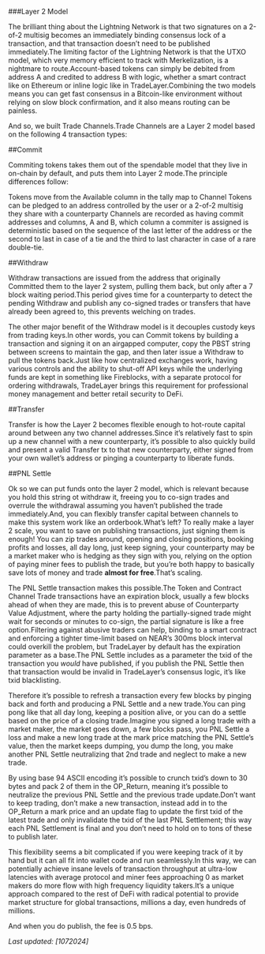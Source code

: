 ###Layer 2 Model

The brilliant thing about the Lightning Network is that two signatures on a 2-of-2 multisig becomes an immediately binding consensus lock of a transaction, and that transaction doesn’t need to be published immediately.The limiting factor of the Lightning Network is that the UTXO model, which very memory efficient to track with Merkelization, is a nightmare to route.Account-based tokens can simply be debited from address A and credited to address B with logic, whether a smart contract like on Ethereum or inline logic like in TradeLayer.Combining the two models means you can get fast consensus in a Bitcoin-like environment without relying on slow block confirmation, and it also means routing can be painless.

And so, we built Trade Channels.Trade Channels are a Layer 2 model based on the following 4 transaction types:

##Commit

Commiting tokens takes them out of the spendable model that they live in on-chain by default, and puts them into Layer 2 mode.The principle differences follow:

Tokens move from the Available column in the tally map to Channel
Tokens can be pledged to an address controlled by the user or a 2-of-2 multisig they share with a counterparty
Channels are recorded as having commit addresses and columns, A and B, which column a commiter is assigned is deterministic based on the sequence of the last letter of the address or the second to last in case of a tie and the third to last character in case of a rare double-tie.

##Withdraw

Withdraw transactions are issued from the address that originally Committed them to the layer 2 system, pulling them back, but only after a 7 block waiting period.This period gives time for a counterparty to detect the pending Withdraw and publish any co-signed trades or transfers that have already been agreed to, this prevents welching on trades.

The other major benefit of the Withdraw model is it decouples custody keys from trading keys.In other words, you can Commit tokens by building a transaction and signing it on an airgapped computer, copy the PBST string between screens to maintain the gap, and then later issue a Withdraw to pull the tokens back.Just like how centralized exchanges work, having various controls and the ability to shut-off API keys while the underlying funds are kept in something like Fireblocks, with a separate protocol for ordering withdrawals, TradeLayer brings this requirement for professional money management and better retail security to DeFi.

##Transfer 

Transfer is how the Layer 2 becomes flexible enough to hot-route capital around between any two channel addresses.Since it’s relatively fast to spin up a new channel with a new counterparty, it’s possible to also quickly build and present a valid Transfer tx to that new counterparty, either signed from your own wallet’s address or pinging a counterparty to liberate funds.

##PNL Settle

Ok so we can put funds onto the layer 2 model, which is relevant because you hold this string ot withdraw it, freeing you to co-sign trades and overrule the withdrawal assuming you haven’t published the trade immediately.And, you can flexibly transfer capital between channels to make this system work like an orderbook.What’s left? To really make a layer 2 scale, you want to save on publishing transactions, just signing them is enough! You can zip trades around, opening and closing positions, booking profits and losses, all day long, just keep signing, your counterparty may be a market maker who is hedging as they sign with you, relying on the option of paying miner fees to publish the trade, but you’re both happy to basically save lots of money and trade **almost for free**.That’s scaling.

The PNL Settle transaction makes this possible.The Token and Contract Channel Trade transactions have an expiration block, usually a few blocks ahead of when they are made, this is to prevent abuse of Counterparty Value Adjustment, where the party holding the partially-signed trade might wait for seconds or minutes to co-sign, the partial signature is like a free option.Filtering against abusive traders can help, binding to a smart contract and enforcing a tighter time-limit based on NEAR’s 300ms block interval could overkill the problem, but TradeLayer by default has the expiration parameter as a base.The PNL Settle includes as a parameter the txid of the transaction you *would* have published, if you publish the PNL Settle then that transaction would be invalid in TradeLayer’s consensus logic, it’s like txid blacklisting.

Therefore it’s possible to refresh a transaction every few blocks by pinging back and forth and producing a PNL Settle and a new trade.You can ping pong like that all day long, keeping a position alive, or you can do a settle based on the price of a closing trade.Imagine you signed a long trade with a market maker, the market goes down, a few blocks pass, you PNL Settle a loss and make a new long trade at the mark price matching the PNL Settle’s value, then the market keeps dumping, you dump the long, you make another PNL Settle neutralizing that 2nd trade and neglect to make a new trade.

By using base 94 ASCII encoding it’s possible to crunch txid’s down to 30 bytes and pack 2 of them in the OP_Return, meaning it’s possible to neutralize the previous PNL Settle and the previous trade update.Don’t want to keep trading, don’t make a new transaction, instead add in to the OP_Return a mark price and an update flag to update the first txid of the latest trade and only invalidate the txid of the last PNL Settlement; this way each PNL Settlement is final and you don’t need to hold on to tons of these to publish later.

This flexibility seems a bit complicated if you were keeping track of it by hand but it can all fit into wallet code and run seamlessly.In this way, we can potentially achieve insane levels of transaction throughput at ultra-low latencies with average protocol and miner fees approaching 0 as market makers do more flow with high frequency liquidity takers.It’s a unique approach compared to the rest of DeFi with radical potential to provide market structure for global transactions, millions a day, even hundreds of millions.

And when you do publish, the fee is 0.5 bps.


_Last updated: [10*7*2024]_
